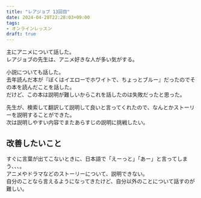 ```yaml
---
title: "レアジョブ 13回目"
date: 2024-04-28T22:28:03+09:00
tags:
- オンラインレッスン
draft: true
---
```



主にアニメについて話した。  
レアジョブの先生は、アニメ好きな人が多い気がする。

小説についても話した。  
去年読んだ本が『ぼくはイエローでホワイトで、ちょっとブルー』だったのでその本を読んだことを話した。  
だけど、この本は説明が難しいからこれを話したのは失敗だったと思った。

先生が、検索して翻訳して説明して良いと言ってくれたので、なんとかストーリーを説明することができた。  
次は説明しやすい内容でまたあらすじの説明に挑戦したい。

## 改善したいこと

すぐに言葉が出てこないときに、日本語で「えーっと」「あー」と言ってしまう、、、。  
アニメやドラマなどのストーリーについて、説明できない。  
自分のことなら言えるようになってきたけど、自分以外のことについて話すのが難しい。